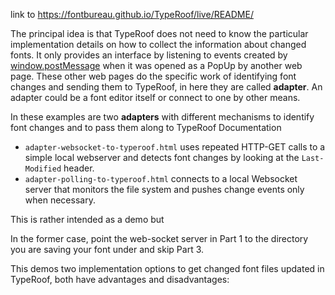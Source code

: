 
link to
 https://fontbureau.github.io/TypeRoof/live/README/


The principal idea is that TypeRoof does not need to know the particular
implementation details on how to collect the information about changed
fonts. It only provides an interface by listening to events created by [window.postMessage](https://developer.mozilla.org/en-US/docs/Web/API/Window/postMessage)
when it was opened as a PopUp by another web page. These other web pages
do the specific work of identifying font changes and sending them to TypeRoof,
in here they are called **adapter**. An adapter could be a font editor
itself or connect to one by other means.

In these examples are two **adapters** with different mechanisms to identify
font changes and to pass them along to TypeRoof Documentation

 * `adapter-websocket-to-typeroof.html` uses repeated HTTP-GET calls to a
   simple local webserver and detects font changes by looking at the
   `Last-Modified` header.
 * `adapter-polling-to-typeroof.html` connects to a local Websocket server
   that monitors the file system and pushes change events only when necessary.

This is rather intended as a demo but

 In the former case, point the web-socket server in Part 1 to the
directory you are saving your font under and skip Part 3.



This demos two implementation options to get changed font files updated
in TypeRoof, both have advantages and disadvantages:
